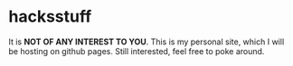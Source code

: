 # hacksstuff
It is **NOT OF ANY INTEREST TO YOU**. This is my personal site, which I will be hosting on github pages. Still interested, feel free to poke around.
